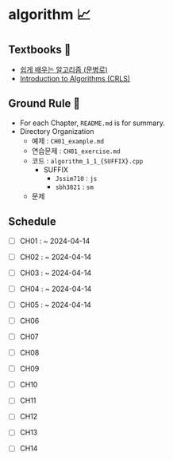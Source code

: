 # algorithm 📈

## Textbooks :book:
- [쉽게 배우는 알고리즘 (문병로)](https://github.com/Jssim710/algorithm/tree/main/MOON)
- [Introduction to Algorithms (CRLS)](https://github.com/Jssim710/algorithm/tree/main/CRLS)

## Ground Rule 📏
- For each Chapter, `README.md` is for summary.
- Directory Organization
  - 예제 : `CH01_example.md`
  - 연습문제 : `CH01_exercise.md`
  - 코드 : `algorithm_1_1_{SUFFIX}.cpp`
    - SUFFIX
      - `Jssim710` : `js`
      - `sbh3821` : `sm`
  - 문제

## Schedule
- [ ] CH01 : ~ 2024-04-14
- [ ] CH02 : ~ 2024-04-14
- [ ] CH03 : ~ 2024-04-14
- [ ] CH04 : ~ 2024-04-14
- [ ] CH05 : ~ 2024-04-14
- [ ] CH06
- [ ] CH07
- [ ] CH08
- [ ] CH09
- [ ] CH10
- [ ] CH11
- [ ] CH12
- [ ] CH13
- [ ] CH14

